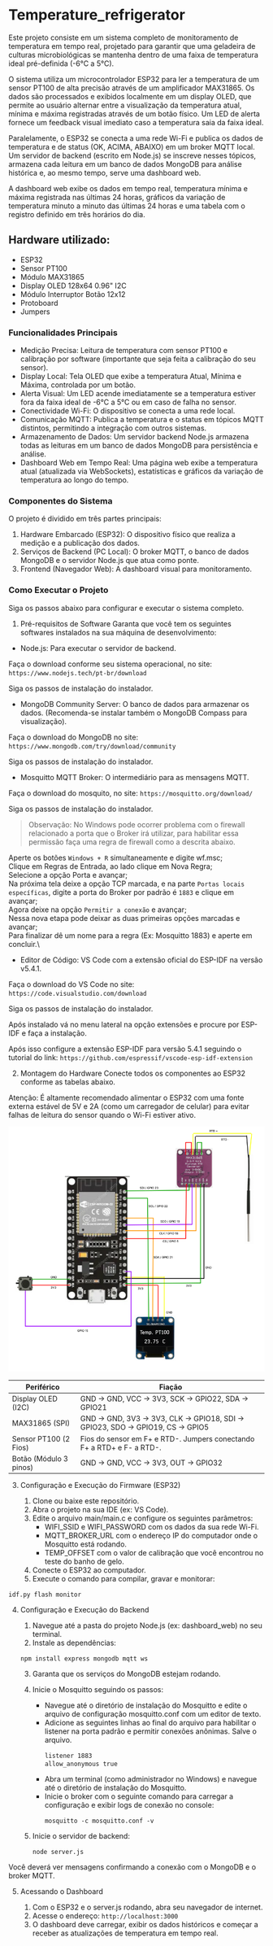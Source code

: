 # Temperature_refrigerator
Este projeto consiste em um sistema completo de monitoramento de temperatura em tempo real, projetado para garantir que uma geladeira de culturas microbiológicas se mantenha dentro de uma faixa de temperatura ideal pré-definida (-6°C a 5°C).

O sistema utiliza um microcontrolador ESP32 para ler a temperatura de um sensor PT100 de alta precisão através de um amplificador MAX31865. Os dados são processados e exibidos localmente em um display OLED, que permite ao usuário alternar entre a visualização da temperatura atual, mínima e máxima registradas através de um botão físico. Um LED de alerta fornece um feedback visual imediato caso a temperatura saia da faixa ideal.

Paralelamente, o ESP32 se conecta a uma rede Wi-Fi e publica os dados de temperatura e de status (OK, ACIMA, ABAIXO) em um broker MQTT local. Um servidor de backend (escrito em Node.js) se inscreve nesses tópicos, armazena cada leitura em um banco de dados MongoDB para análise histórica e, ao mesmo tempo, serve uma dashboard web.

A dashboard web exibe os dados em tempo real, temperatura mínima e máxima registrada nas últimas 24 horas, gráficos da variação de temperatura minuto a minuto das últimas 24 horas e uma tabela com o registro definido em três horários do dia.

## Hardware utilizado:
- ESP32
- Sensor PT100
- Módulo MAX31865
- Display OLED 128x64 0.96" I2C 
- Módulo Interruptor Botão 12x12
- Protoboard
- Jumpers

### Funcionalidades Principais
- Medição Precisa: Leitura de temperatura com sensor PT100 e calibração por software (importante que seja feita a calibração do seu sensor).
- Display Local: Tela OLED que exibe a temperatura Atual, Mínima e Máxima, controlada por um botão.
- Alerta Visual: Um LED acende imediatamente se a temperatura estiver fora da faixa ideal de -6°C a 5°C ou em caso de falha no sensor.
- Conectividade Wi-Fi: O dispositivo se conecta a uma rede local.
- Comunicação MQTT: Publica a temperatura e o status em tópicos MQTT distintos, permitindo a integração com outros sistemas.
- Armazenamento de Dados: Um servidor backend Node.js armazena todas as leituras em um banco de dados MongoDB para persistência e análise.
- Dashboard Web em Tempo Real: Uma página web exibe a temperatura atual (atualizada via WebSockets), estatísticas e gráficos da variação de temperatura ao longo do tempo.

### Componentes do Sistema
O projeto é dividido em três partes principais:
1. Hardware Embarcado (ESP32): O dispositivo físico que realiza a medição e a publicação dos dados.
2. Serviços de Backend (PC Local): O broker MQTT, o banco de dados MongoDB e o servidor Node.js que atua como ponte.
3. Frontend (Navegador Web): A dashboard visual para monitoramento.

### Como Executar o Projeto

Siga os passos abaixo para configurar e executar o sistema completo.

1. Pré-requisitos de Software
Garanta que você tem os seguintes softwares instalados na sua máquina de desenvolvimento:
- Node.js: Para executar o servidor de backend.
  
Faça o download conforme seu sistema operacional, no site: `https://www.nodejs.tech/pt-br/download`

Siga os passos de instalação do instalador.

- MongoDB Community Server: O banco de dados para armazenar os dados. (Recomenda-se instalar também o MongoDB Compass para visualização).

Faça o download do MongoDB no site: `https://www.mongodb.com/try/download/community`

Siga os passos de instalação do instalador.

- Mosquitto MQTT Broker: O intermediário para as mensagens MQTT.

Faça o download do mosquito, no site: `https://mosquitto.org/download/`

Siga os passos de instalação do instalador.

> Observação: No Windows pode ocorrer problema com o firewall relacionado a porta que o Broker irá utilizar, para habilitar essa permissão faça uma regra de firewall como a descrita abaixo.

Aperte os botões `Windows + R` simultaneamente e digite wf.msc;\
Clique em Regras de Entrada, ao lado clique em Nova Regra;\
Selecione a opção Porta e avançar;\
Na próxima tela deixe a opção TCP marcada, e na parte `Portas locais específicas`, digite a porta do Broker por padrão é `1883` e clique em avançar;\
Agora deixe na opção `Permitir a conexão` e avançar;\
Nessa nova etapa pode deixar as duas primeiras opções marcadas e avançar;\
Para finalizar dê um nome para a regra (Ex: Mosquitto 1883) e aperte em concluir.\

- Editor de Código: VS Code com a extensão oficial do ESP-IDF na versão v5.4.1.

Faça o download do VS Code no site: `https://code.visualstudio.com/download`

Siga os passos de instalação do instalador.

Após instalado vá no menu lateral na opção extensões e procure por ESP-IDF e faça a instalação.

Após isso configure a extensão ESP-IDF para versão 5.4.1 seguindo o tutorial do link: `https://github.com/espressif/vscode-esp-idf-extension`

2. Montagem do Hardware
Conecte todos os componentes ao ESP32 conforme as tabelas abaixo.

Atenção: É altamente recomendado alimentar o ESP32 com uma fonte externa estável de 5V e 2A (como um carregador de celular) para evitar falhas de leitura do sensor quando o Wi-Fi estiver ativo.

![Mapa_Pinout](img/MAPA_PINOUT.svg)

| Periférico | Fiação | 
| -------- | ----- |
| Display OLED (I2C)| GND -> GND, VCC -> 3V3, SCK -> GPIO22, SDA -> GPIO21 |
| MAX31865 (SPI)|GND -> GND, 3V3 -> 3V3, CLK -> GPIO18, SDI -> GPIO23, SDO -> GPIO19, CS -> GPIO5|
| Sensor PT100 (2 Fios)| Fios do sensor em F+ e RTD-. Jumpers conectando F+ a RTD+ e F- a RTD-.|
| Botão (Módulo 3 pinos)| GND -> GND, VCC -> 3V3, OUT -> GPIO32|

3. Configuração e Execução do Firmware (ESP32)
   
    1.	Clone ou baixe este repositório.
    2.	Abra o projeto na sua IDE (ex: VS Code).
    3.	Edite o arquivo main/main.c e configure os seguintes parâmetros:
        - WIFI_SSID e WIFI_PASSWORD com os dados da sua rede Wi-Fi.
        - MQTT_BROKER_URL com o endereço IP do computador onde o Mosquitto está rodando.
        -	TEMP_OFFSET com o valor de calibração que você encontrou no teste do banho de gelo.
    4.	Conecte o ESP32 ao computador.
    5.	Execute o comando para compilar, gravar e monitorar:

```
idf.py flash monitor
```

4. Configuração e Execução do Backend
    1.	Navegue até a pasta do projeto Node.js (ex: dashboard_web) no seu terminal.
    2.	Instale as dependências:

    ```
    npm install express mongodb mqtt ws
    ```
    3.	Garanta que os serviços do MongoDB estejam rodando. 
    4.	Inicie o Mosquitto seguindo os passos:
   
        -	Navegue até o diretório de instalação do Mosquitto e edite o arquivo de configuração mosquitto.conf com um editor de texto.
        -	Adicione as seguintes linhas ao final do arquivo para habilitar o listener na porta padrão e permitir conexões anônimas. Salve o arquivo.
            ```
            listener 1883
            allow_anonymous true
            ```
        -	Abra um terminal (como administrador no Windows) e navegue até o diretório de instalação do Mosquitto.
        -	Inicie o broker com o seguinte comando para carregar a configuração e exibir logs de conexão no console:
            ```
            mosquitto -c mosquitto.conf -v
            ```

    6.	Inicie o servidor de backend:

        ```
      	node server.js
        ```

Você deverá ver mensagens confirmando a conexão com o MongoDB e o broker MQTT.

5. Acessando o Dashboard
   
    1.	Com o ESP32 e o server.js rodando, abra seu navegador de internet.
    2.	Acesse o endereço: `http://localhost:3000`
    3.	O dashboard deve carregar, exibir os dados históricos e começar a receber as atualizações de temperatura em tempo real.
